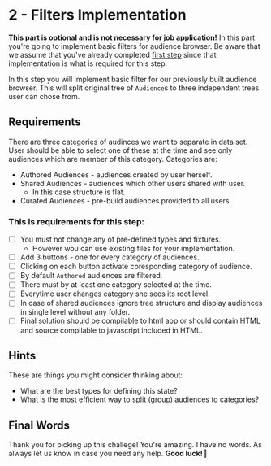 # 2 - Filters Implementation

**This part is optional and is not necessary for job application!**
In this part you're going to implement basic filters for audience browser.
Be aware that we assume that you've already completed [first step](/FIRST_STEP.md) since that implementation
is what is required for this step.

In this step you will implement basic filter for our previously built audience browser.
This will split original tree of `Audience`s to three independent trees user can chose from.

## Requirements

There are three categories of audinces we want to separate in data set.
User should be able to select one of these at the time and see only audiences which are member of this category.
Categories are:

- Authored Audiences - audiences created by user herself.
- Shared Audiences - audiences which other users shared with user.
  - In this case structure is flat.
- Curated Audiences - pre-build audiences provided to all users.

### This is requirements for this step:

- [ ] You must not change any of pre-defined types and fixtures.
    - However wou can use existing files for your implementation.
- [ ] Add 3 buttons - one for every category of audiences.
- [ ] Clicking on each button activate coresponding category of audience.
- [ ] By default `Authored` audiences are filtered.
- [ ] There must by at least one category selected at the time.
- [ ] Everytime user changes category she sees its root level.
- [ ] In case of shared audiences ignore tree structure and display audiences in single level without any folder.
- [ ] Final solution should be compilable to html app or should contain HTML and source compilable to javascript included in HTML.

## Hints

These are things you might consider thinking about:

- What are the best types for defining this state?
- What is the most efficient way to split (group) audiences to categories?

## Final Words

Thank you for picking up this challege!
You're amazing. I have no words.
As always let us know in case you need any help.
**Good luck!**:rocket:
